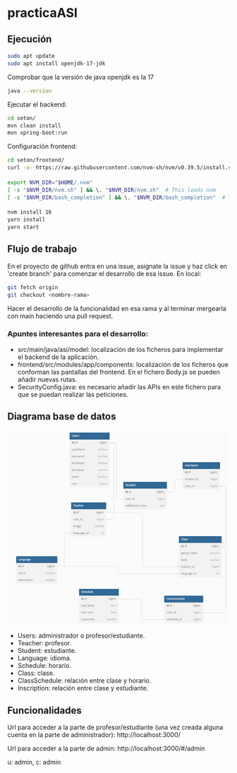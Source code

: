 # practicaASI

## Ejecución
```bash
sudo apt update
sudo apt install openjdk-17-jdk
```

Comprobar que la versión de java openjdk es la 17

```bash
java --version
```

Ejecutar el backend:

```bash
cd seton/
mvn clean install
mvn spring-boot:run
```

Configuración frontend:

```bash
cd seton/frontend/
curl -o- https://raw.githubusercontent.com/nvm-sh/nvm/v0.39.5/install.sh | bash

export NVM_DIR="$HOME/.nvm"
[ -s "$NVM_DIR/nvm.sh" ] && \. "$NVM_DIR/nvm.sh"  # This loads nvm
[ -s "$NVM_DIR/bash_completion" ] && \. "$NVM_DIR/bash_completion"  # This loads nvm bash_completion

nvm install 16
yarn install
yarn start
```

## Flujo de trabajo
En el proyecto de github entra en una issue, asignate la issue y haz click en 'create branch' 
para comenzar el desarrollo de esa issue. En local:
```bash
git fetch origin
git checkout <nombre-rama>
```

Hacer el desarrollo de la funcionalidad en esa rama y al terminar mergearla con main haciendo
una pull request.

### Apuntes interesantes para el desarrollo:

- src/main/java/asi/model: localización de los ficheros para implementar el backend de la aplicación.
- frontend/src/modules/app/components: localización de los ficheros que conforman las pantallas del frontend. 
En el fichero Body.js se pueden añadir nuevas rutas.
- SecurityConfig.java: es necesario añadir las APIs en este fichero para que se puedan realizar las peticiones.

## Diagrama base de datos
![](db.png)

- Users: administrador o profesor/estudiante.
- Teacher: profesor.
- Student: estudiante.
- Language: idioma.
- Schedule: horario.
- Class: clase.
- ClassSchedule: relación entre clase y horario.
- Inscription: relación entre clase y estudiante.
## Funcionalidades
Url para acceder a la parte de profesor/estudiante 
(una vez creada alguna cuenta en la parte de administrador): http://localhost:3000/

Url para acceder a la parte de admin: http://localhost:3000/#/admin

u: admin, c: admin